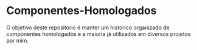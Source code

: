 # Componentes-Homologados
O objetivo deste repositório é manter um histórico organizado de componentes homologados e a maioria já utilizados em diversos projetos por mim.
